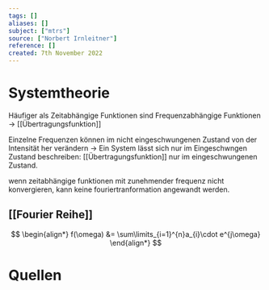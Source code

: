 ```yaml
---
tags: []
aliases: []
subject: ["mtrs"]
source: ["Norbert Irnleitner"]
reference: []
created: 7th November 2022
---
```


# Systemtheorie
Häufiger als Zeitabhängige Funktionen sind Frequenzabhängige Funktionen -> [[Übertragungsfunktion]]

Einzelne Frequenzen können im nicht eingeschwungenen Zustand von der Intensität her verändern -> Ein System lässt sich nur im Eingeschwngen Zustand beschreiben: [[Übertragungsfunktion]] nur im eingeschwungenen Zustand.

wenn zeitabhängige funktionen mit zunehmender frequenz nicht konvergieren, kann keine fouriertranformation angewandt werden.

## [[Fourier Reihe]]
$$
\begin{align*}
f(\omega) &= \sum\limits_{i=1}^{n}a_{i}\cdot e^{j\omega}
\end{align*}
$$


# Quellen